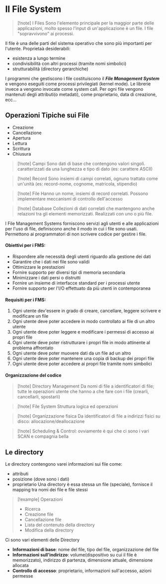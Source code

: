 # Il File System
>[!note] I Files
>Sono l'elemento principale per la maggior parte delle applicazioni, molto spesso l'input di un'applicazione è un file. I file "sopravvivono" ai processi.

Il file è una delle parti del sistema operativo che sono più importanti per l'utente.
Proprietaà desiderabili:
- esistenza a lungo termine
- condivisibilità con altri processi (tramite nomi simbolici)
- strutturabilità (directory gerarchiche)

I programmi che gestiscono i file costituiscono il ***File Management System*** e vengono eseguiti come processi privilegiati (kernel mode). Le librerie invece a vengono invocate come system call. 
Per ogni file vengono mantenuti degli attributi(o metadati), come proprietario, data di creazione, ecc...

## Operazioni Tipiche sui File
- Creazione
- Cancellazione
- Apertura
- Lettura
- Scrittura
- Chiusura

>[!note] Campi
>Sono dati di base che contengono valori singoli. caratterizzati da una lunghezza e tipo di dato (es: carattere ASCII)

>[!note] Record
>Sono insiemi di campi correlati, ognuno trattato come un'unità (es: record-nome, cognome, matricola, stipendio)

>[!note] File
>Hanno un nome, insiemi di record correlati. Possono implementare meccanismi di controllo dell'accesso

>[!note] Database
>Collezioni di dati correlati che mantengono anche relazioni tra gli elementi memorizzati. Realizzati con uno o più file.

I File Management Systems forniscono servizi agli utenti e alle applicazioni per l'uso di file, definiscono anche il modo in cui i file sono usati. Permettono ai programmatori di non scrivere codice per gestire i file.
#### Obiettivi per i FMS:
- Rispondere alle necessità degli utenti riguardo alla gestione dei dati
- Garantire che i dati nei file sono validi
- Ottimizzare le prestazioni
- Fornire supporto per diversi tipi di memoria secondaria
- Minimizzare i dati persi o distrutti
- Fornire un insieme di interfacce standard per i processi utente
- Fornire supporto per l'I/O effettuato da più utenti in contemporanea
#### Requisiti per i FMS:
1) Ogni utente dev'essere in grado di creare, cancellare, leggere scrivere e modificare un file
2) Ogni utente deve poter accedere in modo controllato ai file di un altro utente
3) Ogni utente deve poter leggere e modificare i permessi di accesso ai propri file
4) Ogni utente deve poter ristrutturare i propri file in modo attinente al problema affrontato
5) Ogni utente deve poter muovere dati da un file ad un altro
6) Ogni utente deve poter mantenere una copia di backup dei propri file
7) Ogni utente deve poter accedere ai propri file tramite nomi simbolici


#### Organizzazione del codice

>[!note] Directory Management
>Da nomi di file a identificatori di file; tutte le operazioni utente che hanno a che fare con i file (crearli, cancellarli, spostarli)

>[!note]  File System
>Struttura logica ed operazioni

>[!note]  Organizzazione fisica
>Da identificatori di file a indirizzi fisici su disco: allocazione/deallocazione

>[!note] Scheduling & Control: 
ovviamente è qui che ci  sono i vari SCAN e compagnia bella

## Le directory
Le directory contengono varei informazioni sui file come:
- attributi
- posizione (dove sono i dati)
- proprietario
Una directory è essa stessa un file (speciale), fornisce il mapping tra nomi dei file e file stessi
>[!example] Operazioni 
>- Ricerca
>- Creazione file
>- Cancellazione file
>- Lista del contenuto della directory
>- Modifica della directory

Ci sono vari elementi delle Directory
- **Informazioni di base**: nome del file, tipo del file, organizzazione del file
- **Informazioni sull'indirizzo**: volume(dispositivo su cui il file è memorizzato), indirizzo di partenza, dimensione attuale, dimensione allocata
- **Controllo di accesso**: proprietario, informazioni sull'accesso, azioni permesse